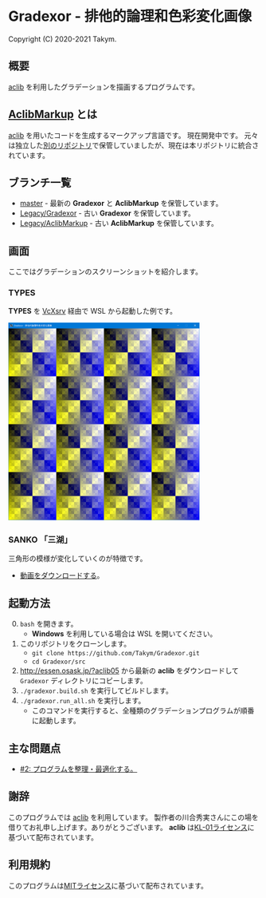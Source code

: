 # Gradexor - 排他的論理和色彩変化画像
Copyright (C) 2020-2021 Takym.

## 概要
[aclib](http://essen.osask.jp/?aclib05) を利用したグラデーションを描画するプログラムです。

## [AclibMarkup](./AclibMarkup) とは
[aclib](http://essen.osask.jp/?aclib05) を用いたコードを生成するマークアップ言語です。
現在開発中です。
元々は独立した[別のリポジトリ](https://github.com/Takym/AclibMarkup)で保管していましたが、現在は本リポジトリに統合されています。

## ブランチ一覧
* [master](https://github.com/Takym/Gradexor/tree/master) - 最新の **Gradexor** と **AclibMarkup** を保管しています。
* [Legacy/Gradexor](https://github.com/Takym/Gradexor/tree/Legacy/Gradexor) - 古い **Gradexor** を保管しています。
* [Legacy/AclibMarkup](https://github.com/Takym/Gradexor/tree/Legacy/AclibMarkup) - 古い **AclibMarkup** を保管しています。

## 画面
ここではグラデーションのスクリーンショットを紹介します。

### TYPES
**TYPES** を [VcXsrv](https://sourceforge.net/projects/vcxsrv/) 経由で WSL から起動した例です。

[<img src="./Screenshots/Types.png" width="384" />](./Screenshots/Types.png)

### SANKO 「三湖」
三角形の模様が変化していくのが特徴です。
* [動画をダウンロードする](./Screenshots/Sanko.mp4?raw=true)。

## 起動方法
0. `bash` を開きます。
	* **Windows** を利用している場合は WSL を開いてください。
1. このリポジトリをクローンします。
	* `git clone https://github.com/Takym/Gradexor.git`
	* `cd Gradexor/src`
2. <http://essen.osask.jp/?aclib05> から最新の **aclib** をダウンロードして `Gradexor` ディレクトリにコピーします。
3. `./gradexor.build.sh` を実行してビルドします。
4. `./gradexor.run_all.sh` を実行します。
	* このコマンドを実行すると、全種類のグラデーションプログラムが順番に起動します。

## 主な問題点
* [#2: プログラムを整理・最適化する。](https://github.com/Takym/Gradexor/issues/2)

## 謝辞
このプログラムでは [aclib](http://essen.osask.jp/?aclib05) を利用しています。
製作者の川合秀実さんにこの場を借りてお礼申し上げます。ありがとうございます。
**aclib** は[KL-01ライセンス](http://web.archive.org/web/20040402101233/http://www.imasy.org/~mone/kawaido/license01-1.0.html)に基づいて配布されています。

## 利用規約
このプログラムは[MITライセンス](./LICENSE.md)に基づいて配布されています。
